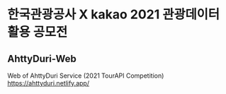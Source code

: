 # 한국관광공사 X kakao 2021 관광데이터 활용 공모전
## AhttyDuri-Web
Web of AhttyDuri Service (2021 TourAPI Competition)  
https://ahttyduri.netlify.app/

